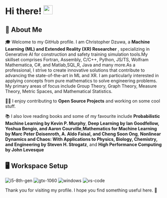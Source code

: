 # Hi there! <img src="https://media.giphy.com/media/hvRJCLFzcasrR4ia7z/giphy.gif" width="29px" height="29px">

## 🚀 About Me

🎓 Welcome to my GitHub profile. I am Christopher Dzuwa, a **Machine Learning (ML) and Extended Reality (XR) Researcher** , specializing in Generative AI for construction and safety training simulation tools.My skillset comprises Fortran, Assembly, C/C++, Python, JS/TS, Wolfram Mathematica, C#, and Matlab,SQL,R, Java and many more.As a professional, I strive to create innovative solutions that contribute to advancing the state-of-the-art in ML and XR. I am particularly interested in applying concepts from pure mathematics to solve engineering problems. My primary areas of focus include Group Theory, Graph Theory, Measure Theory, Metric Spaces, and Mathematical Statistics.

👨‍💻 I enjoy contributing to **Open Source Projects** and working on some cool stuff.


📚 I also love reading books and some of my favourite include **Probabilistic Machine Learning by Kevin P. Murphy**, **Deep Learning by Ian Goodfellow, Yoshua Bengio, and Aaron Courville**,**Mathematics for Machine Learning by Marc Peter Deisenroth, A. Aldo Faisal, and Cheng Soon Ong**, **Nonlinear Dynamics and Chaos: With Applications to Physics, Biology, Chemistry, and Engineering by Steven H. Strogatz**, and **High Performance Computing by John Levesque**




## 🖥️ Workspace Setup

![i5-8th-gen](https://img.shields.io/badge/AMD%20-RYZEN-white)
![gtx-1060](https://img.shields.io/badge/NVIDIA-RTX%203050-white)
![windows](https://img.shields.io/badge/WINDOWS-11-white)
![vs-code](https://img.shields.io/badge/JETBRAINS%20PROFESSIONAL-TOOLS-white)


Thank you for visiting my profile. I hope you find something useful here. 🥺
